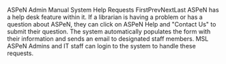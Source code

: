 ASPeN Admin Manual
System Help Requests
FirstPrevNextLast
ASPeN has a help desk feature within it.  If a librarian is having a problem or has a question about ASPeN, they can click on ASPeN Help and "Contact Us" to submit their question.  The system automatically populates the form with their information and sends an email to designated staff members.  MSL ASPeN Admins and IT staff can login to the system to handle these requests.
